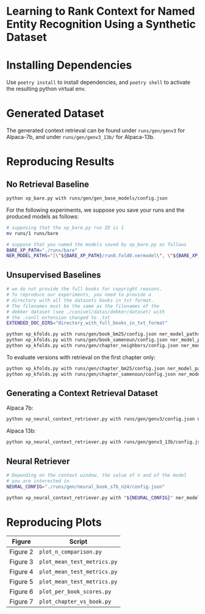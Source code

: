 # Learning to Rank Context for Named Entity Recognition Using a Synthetic Dataset


# Installing Dependencies

Use `poetry install` to install dependencies, and `poetry shell` to activate the resulting python virtual env. 


# Generated Dataset

The generated context retrieval can be found under `runs/gen/genv3` for Alpaca-7b, and under `runs/gen/genv3_13b/` for Alpaca-13b.



# Reproducing Results

## No Retrieval Baseline

```sh
python xp_bare.py with runs/gen/gen_base_models/config.json
```

For the following experiments, we suppose you save your runs and the produced models as follows:

```sh
# supposing that the xp_bare.py run ID is 1
mv runs/1 runs/bare

# suppose that you named the models saved by xp_bare.py as follows
BARE_XP_PATH="./runs/bare"
NER_MODEL_PATHS="[\"${BARE_XP_PATH}/run0.fold0.nermodel\", \"${BARE_XP_PATH}/run0.fold1.nermodel\", \"${BARE_XP_PATH}/run0.fold2.nermodel\", \"${BARE_XP_PATH}/run0.fold3.nermodel\", \"${BARE_XP_PATH}/run0.fold4.nermodel\"]"
```


## Unsupervised Baselines

```sh
# we do not provide the full books for copyright reasons.
# To reproduce our experiments, you need to provide a
# directory with all the datasets books in txt format.
# The filenames must be the same as the filenames of the
# dekker dataset (see ./conivel/datas/dekker/dataset) with
# the .conll extension changed to .txt
EXTENDED_DOC_DIRS="directory_with_full_books_in_txt_format"

python xp_kfolds.py with runs/gen/book_bm25/config.json ner_model_paths="${NER_MODEL_PATHS}" cr_extended_doc_dirs="${EXTENDED_DOC_DIRS}"
python xp_kfolds.py with runs/gen/book_samenoun/config.json ner_model_paths="${NER_MODEL_PATHS}" cr_extended_doc_dirs="${EXTENDED_DOC_DIRS}"
python xp_kfolds.py with runs/gen/chapter_neighbors/config.json ner_model_paths="${NER_MODEL_PATHS}" cr_extended_doc_dirs="${EXTENDED_DOC_DIRS}"
```

To evaluate versions with retrieval on the first chapter only:

```sh
python xp_kfolds.py with runs/gen/chapter_bm25/config.json ner_model_paths="${NER_MODEL_PATHS}"
python xp_kfolds.py with runs/gen/chapter_samenoun/config.json ner_model_paths="${NER_MODEL_PATHS}"
```


## Generating a Context Retrieval Dataset

Alpaca 7b:

```sh
python xp_neural_context_retriever.py with runs/gen/genv3/config.json ner_model_paths="${NER_MODEL_PATHS}"
```

Alpaca 13b:

```sh
python xp_neural_context_retriever.py with runs/gen/genv3_13b/config.json ner_model_paths="${NER_MODEL_PATHS}"
```


## Neural Retriever

```sh
# Depending on the context window, the value of n and of the model
# you are interested in
NEURAL_CONFIG="./runs/gen/neural_book_s7b_n24/config.json"

python xp_neural_context_retriever.py with "${NEURAL_CONFIG}" ner_model_paths="${NER_MODEL_PATHS}"
```


# Reproducing Plots

| Figure   | Script                      |
|----------|-----------------------------|
| Figure 2 | `plot_n_comparison.py`      |
| Figure 3 | `plot_mean_test_metrics.py` |
| Figure 4 | `plot_mean_test_metrics.py` |
| Figure 5 | `plot_mean_test_metrics.py` |
| Figure 6 | `plot_per_book_scores.py`   |
| Figure 7 | `plot_chapter_vs_book.py`   |

